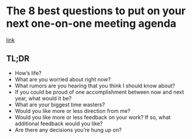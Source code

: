 # The 8 best questions to put on your next one-on-one meeting agenda

[link](https://m.signalvnoise.com/the-8-best-questions-to-put-on-your-next-one-on-one-meeting-agenda-8a26d91a5f27)

## TL;DR

- How’s life?
- What are you worried about right now?
- What rumors are you hearing that you think I should know about?
- If you could be proud of one accomplishment between now and next year, what would it be?
- What are your biggest time wasters?
- Would you like more or less direction from me?
- Would you like more or less feedback on your work? If so, what additional feedback would you like?
- Are there any decisions you’re hung up on?
